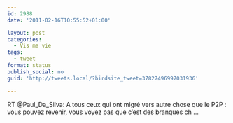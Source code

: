 ```yaml
---
id: 2988
date: '2011-02-16T10:55:52+01:00'

layout: post
categories:
  - Vis ma vie
tags:
  - tweet
format: status
publish_social: no
guid: 'http://tweets.local/?birdsite_tweet=37827496997031936'

---
```


RT @Paul\_Da\_Silva: A tous ceux qui ont migré vers autre chose que le P2P : vous pouvez revenir, vous voyez pas que c’est des branques ch …